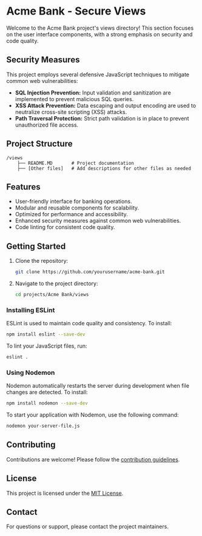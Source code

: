 # Acme Bank - Secure Views

Welcome to the Acme Bank project's views directory! This section focuses on the user interface components, with a strong emphasis on security and code quality.

## Security Measures

This project employs several defensive JavaScript techniques to mitigate common web vulnerabilities:

*   **SQL Injection Prevention:**  Input validation and sanitization are implemented to prevent malicious SQL queries.
*   **XSS Attack Prevention:**  Data escaping and output encoding are used to neutralize cross-site scripting (XSS) attacks.
*   **Path Traversal Protection:**  Strict path validation is in place to prevent unauthorized file access.

## Project Structure

```
/views
    ├── README.MD       # Project documentation
    ├── [Other files]   # Add descriptions for other files as needed
```

## Features

*   User-friendly interface for banking operations.
*   Modular and reusable components for scalability.
*   Optimized for performance and accessibility.
*   Enhanced security measures against common web vulnerabilities.
*   Code linting for consistent code quality.

## Getting Started

1.  Clone the repository:

    ```bash
    git clone https://github.com/yourusername/acme-bank.git
    ```
2.  Navigate to the project directory:

    ```bash
    cd projects/Acme Bank/views
    ```

### Installing ESLint

ESLint is used to maintain code quality and consistency. To install:

```bash
npm install eslint --save-dev
```

To lint your JavaScript files, run:

```bash
eslint .
```

### Using Nodemon

Nodemon automatically restarts the server during development when file changes are detected. To install:

```bash
npm install nodemon --save-dev
```

To start your application with Nodemon, use the following command:

```bash
nodemon your-server-file.js
```

## Contributing

Contributions are welcome! Please follow the [contribution guidelines](../CONTRIBUTING.md).

## License

This project is licensed under the [MIT License](../LICENSE).

## Contact

For questions or support, please contact the project maintainers.
